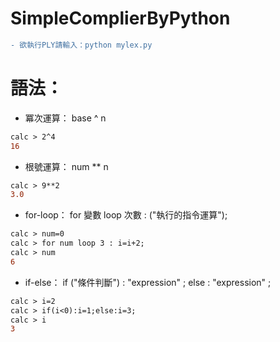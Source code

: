# SimpleComplierByPython

```diff
- 欲執行PLY請輸入：python mylex.py 
```

# 語法：
* 冪次運算： base  ^  n
```diff
calc > 2^4 
16
```
* 根號運算： num  **  n
```diff
calc > 9**2 
3.0
```
* for-loop： for 變數 loop 次數 : ("執行的指令運算");
```diff
calc > num=0
calc > for num loop 3 : i=i+2;
calc > num
6
``` 
* if-else： if ("條件判斷") : "expression" ; else : "expression" ; 
```diff
calc > i=2
calc > if(i<0):i=1;else:i=3;
calc > i
3
``` 

